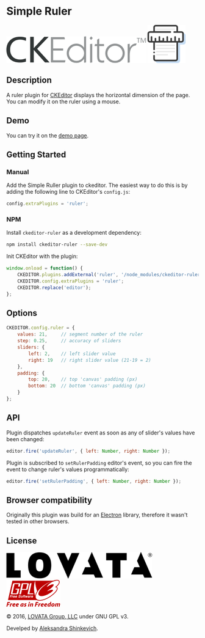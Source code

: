# Simple Ruler

![CKEditor logo](docs/img/ckeditor-logo.svg)
![CKEditor logo](docs/img/ruler-logo.svg)

## Description

A ruler plugin for [CKEditor](http://ckeditor.com) displays the horizontal dimension of the page. You can modify it on the ruler using a mouse.

## Demo
You can try it on the [demo page](https://lovata.github.io/ckeditor-ruler/).


## Getting Started

### Manual

Add the Simple Ruller plugin to ckeditor. The easiest way to do this is by adding the following line to CKEditor's `config.js`:

```js
config.extraPlugins = 'ruler';
```
### NPM

Install `ckeditor-ruler` as a development dependency:

```bash
npm install ckeditor-ruler --save-dev
```

Init CKEditor with the plugin:

```js
window.onload = function() {
    CKEDITOR.plugins.addExternal('ruler', '/node_modules/ckeditor-ruler/');
    CKEDITOR.config.extraPlugins = 'ruler';
    CKEDITOR.replace('editor');
};

```
## Options
```javascript
CKEDITOR.config.ruler = {
    values: 21,     // segment number of the ruler
    step: 0.25,     // accuracy of sliders
    sliders: {
        left: 2,    // left slider value
        right: 19   // right slider value (21-19 = 2)
    },
    padding: {
        top: 20,    // top 'canvas' padding (px)
        bottom: 20  // bottom 'canvas' padding (px)
    }
};
```

## API
Plugin dispatches `updateRuler` event as soon as any of slider's values have been changed:

```js
editor.fire('updateRuler', { left: Number, right: Number });
```

Plugin is subscribed to `setRulerPadding` editor's event, so you can fire the event to change ruler's values programmatically:

```js
editor.fire('setRulerPadding', { left: Number, right: Number });
```

## Browser compatibility
Originally this plugin was build for an [Electron](https://github.com/electron/electron) library, therefore it wasn't tested in other browsers.

## License
![LOVATA Group logo](docs/img/lovata-logo.svg)&nbsp;&nbsp;&nbsp;&nbsp;&nbsp;![GNU GPL v3 logo](docs/img/gplv3-logo.svg)

© 2016, [LOVATA Group, LLC](http://lovata.com) under GNU GPL v3.

Develped by [Aleksandra Shinkevich](https://github.com/neesoglasnaja).
